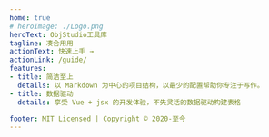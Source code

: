```yaml
---
home: true
# heroImage: ./Logo.png
heroText: ObjStudio工具库
tagline: 凑合用用
actionText: 快速上手 →
actionLink: /guide/
features:
- title: 简洁至上
  details: 以 Markdown 为中心的项目结构，以最少的配置帮助你专注于写作。
- title: 数据驱动
  details: 享受 Vue + jsx 的开发体验，不失灵活的数据驱动构建表格

footer: MIT Licensed | Copyright © 2020-至今
--- 
```


<!-- 这里是其他内容 -->
<!-- <div style="text-align: center;">
  <h2>自定义内容</h2>
  <h3>XXXXXXXXXXXXX</h3>
</div> -->
<!-- END -->
